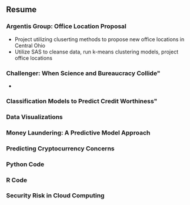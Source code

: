 ## Resume
### Argentis Group:  Office Location Proposal
* Project utilizing cluserting methods to propose new office locations in Central Ohio
* Utilize SAS to cleanse data, run k-means clustering models, project office locations
### Challenger: When Science and Bureaucracy Collide"
* 
### Classification Models to Predict Credit Worthiness"
### Data Visualizations
### Money Laundering: A Predictive Model Approach
### Predicting Cryptocurrency Concerns
### Python Code
### R Code
### Security Risk in Cloud Computing
